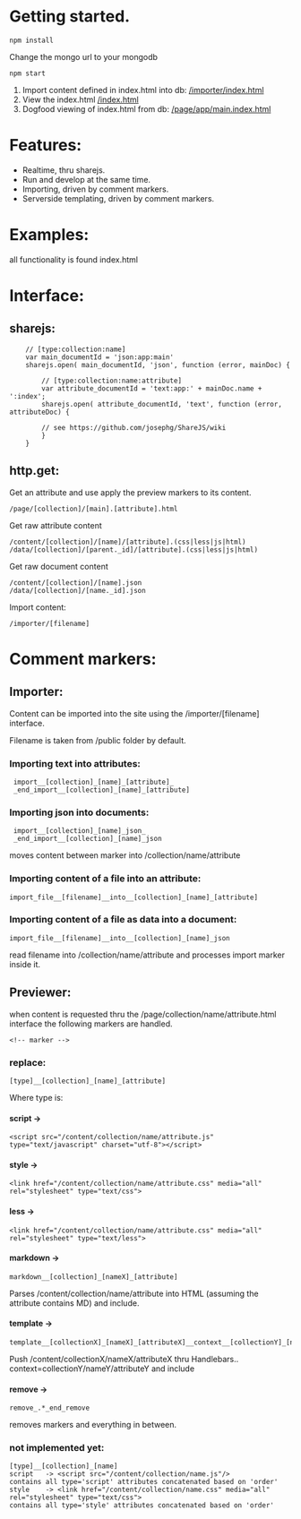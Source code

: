 # Getting started.

    npm install

Change the mongo url to your mongodb

    npm start


1. Import content defined in index.html into db:
    [/importer/index.html](http://localhost:8000/importer/index.html)
1. View the index.html
    [/index.html](http://localhost:8000/index.html)
1. Dogfood viewing of index.html from db:
    [/page/app/main.index.html](http://localhost:8000/page/app/main.index.html)


# Features:

* Realtime, thru sharejs.
* Run and develop at the same time.
* Importing, driven by comment markers.
* Serverside templating, driven by comment markers.


# Examples:

all functionality is found index.html


# Interface:

## sharejs:

        // [type:collection:name]
        var main_documentId = 'json:app:main'
        sharejs.open( main_documentId, 'json', function (error, mainDoc) {

            // [type:collection:name:attribute]
            var attribute_documentId = 'text:app:' + mainDoc.name + ':index';
            sharejs.open( attribute_documentId, 'text', function (error, attributeDoc) {

            // see https://github.com/josephg/ShareJS/wiki
            }
        }

## http.get:

Get an attribute and use apply the preview markers to its content.

    /page/[collection]/[main].[attribute].html


Get raw attribute content

    /content/[collection]/[name]/[attribute].(css|less|js|html)
    /data/[collection]/[parent._id]/[attribute].(css|less|js|html)

Get raw document content

    /content/[collection]/[name].json
    /data/[collection]/[name._id].json

Import content:

    /importer/[filename]


# Comment markers:

## Importer:

Content can be imported into the site using the /importer/[filename] interface.

Filename is taken from /public folder by default.

### Importing text into attributes:

     import__[collection]_[name]_[attribute]_
     _end_import__[collection]_[name]_[attribute]

### Importing json into documents:

     import__[collection]_[name]_json_
     _end_import__[collection]_[name]_json

moves content between marker into /collection/name/attribute


### Importing content of a file into an attribute:

    import_file__[filename]__into__[collection]_[name]_[attribute]


### Importing content of a file as data into a document:

    import_file__[filename]__into__[collection]_[name]_json

read filename into /collection/name/attribute and processes import marker inside it.


## Previewer:

when content is requested thru the /page/collection/name/attribute.html interface
the following markers are handled.

    <!-- marker -->

### replace:

    [type]__[collection]_[name]_[attribute]

Where type is:

#### script ->

    <script src="/content/collection/name/attribute.js" type="text/javascript" charset="utf-8"></script>

#### style ->

    <link href="/content/collection/name/attribute.css" media="all" rel="stylesheet" type="text/css">


#### less ->

    <link href="/content/collection/name/attribute.css" media="all" rel="stylesheet" type="text/less">


#### markdown ->

    markdown__[collection]_[nameX]_[attribute]

Parses /content/collection/name/attribute into HTML (assuming the attribute contains MD) and include.


#### template ->

    template__[collectionX]_[nameX]_[attributeX]__context__[collectionY]_[nameY]

Push /content/collectionX/nameX/attributeX thru Handlebars.. context=collectionY/nameY/attributeY and include

#### remove ->

    remove_.*_end_remove

removes markers and everything in between.


### not implemented yet:

    [type]__[collection]_[name]
    script   -> <script src="/content/collection/name.js"/>
    contains all type='script' attributes concatenated based on 'order'
    style    -> <link href="/content/collection/name.css" media="all" rel="stylesheet" type="text/css">
    contains all type='style' attributes concatenated based on 'order'
